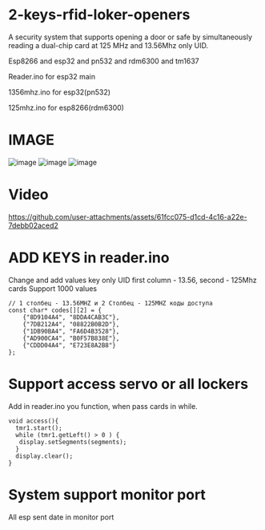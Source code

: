 # 2-keys-rfid-loker-openers

A security system that supports opening a door or safe by simultaneously reading a dual-chip card at 125 MHz and 13.56Mhz only UID.

Esp8266 and esp32 and pn532 and rdm6300 and tm1637

Reader.ino for esp32 main

1356mhz.ino for esp32(pn532)

125mhz.ino for esp8266(rdm6300)

# IMAGE

![image](https://github.com/user-attachments/assets/7283730e-d265-4445-b874-19eb5912df0d)
![image](https://github.com/user-attachments/assets/6c2d9fc8-26ee-47fa-9465-6365ea6397c2)
![image](https://github.com/user-attachments/assets/640d7fd2-782e-4048-acea-ec96e136cbc0)

# Video
https://github.com/user-attachments/assets/61fcc075-d1cd-4c16-a22e-7debb02aced2



# ADD KEYS in reader.ino

Change and add values key only UID
first column - 13.56, second - 125Mhz cards
Support 1000 values

```
// 1 столбец - 13.56MHZ и 2 Столбец - 125MHZ коды доступа
const char* codes[][2] = {
    {"8D9104A4", "8DDA4CAB3C"},
    {"7DB212A4", "08822B0B2D"},
    {"1DB90BA4", "FA6D4B3528"},
    {"AD900CA4", "B0F57B838E"},
    {"CDDD04A4", "E723E8A2B8"}
};
```

# Support access servo or all lockers

Add in reader.ino you function, when pass cards in while.

```
void access(){
  tmr1.start();
  while (tmr1.getLeft() > 0 ) {
   display.setSegments(segments);
  }
  display.clear();
}
```

# System support monitor port

All esp sent date in monitor port

